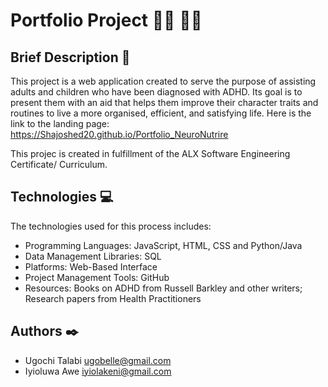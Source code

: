 # Portfolio Project :man_technologist: :woman_technologist:

## Brief Description :briefcase:

This project is a web application created to serve the purpose of assisting adults and children who have been diagnosed with ADHD. Its goal is to present them with an aid that helps them improve their character traits and routines to live a more organised, efficient, and satisfying life.
Here is the link to the landing page: https://Shajoshed20.github.io/Portfolio_NeuroNutrire

This projec is created in fulfillment of the ALX Software Engineering Certificate/ Curriculum.

## Technologies :computer:

The technologies used for this process includes:

- Programming Languages: JavaScript, HTML, CSS and Python/Java
- Data Management Libraries: SQL
- Platforms: Web-Based Interface
- Project Management Tools: GitHub
- Resources: Books on ADHD from Russell Barkley and other writers; Research papers from Health Practitioners

## Authors :black_nib:

* Ugochi Talabi <ugobelle@gmail.com>
* Iyioluwa Awe <iyiolakeni@gmail.com>
